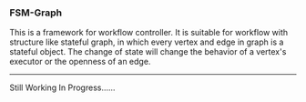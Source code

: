 ### FSM-Graph
This is a framework for workflow controller. It is suitable for workflow with structure like stateful graph, in which every vertex and edge in graph is a stateful object. The change of state will change the behavior of a vertex's executor or the openness of an edge.

---

Still Working In Progress......